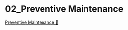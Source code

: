 # 02_Preventive Maintenance

[Preventive Maintenance &#128279;](https://alison.com/topic/learn/84239/topic-a-demo-1-preventive-maintenance-hardware)

